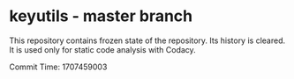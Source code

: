 # keyutils - master branch

This repository contains frozen state of the repository.
Its history is cleared. It is used only for static code
analysis with Codacy.

Commit Time: 1707459003